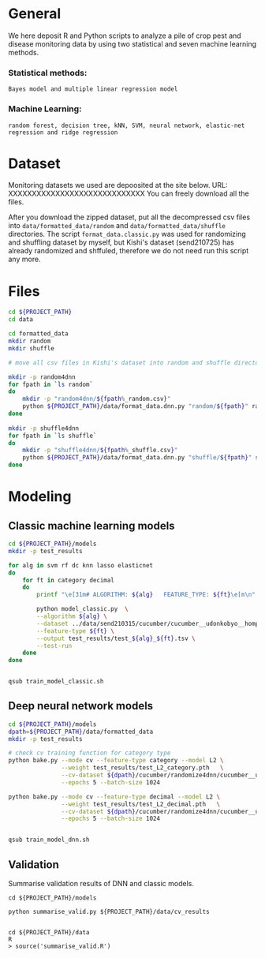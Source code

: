 # General

We here deposit R and Python scripts to analyze a pile of crop pest and disease monitoring data
by using two statistical and seven machine learning methods.

### Statistical methods:
    Bayes model and multiple linear regression model
### Machine Learning:
    random forest, decision tree, kNN, SVM, neural network, elastic-net regression and ridge regression

# Dataset

Monitoring datasets we used are depoosited at the site below.
URL: XXXXXXXXXXXXXXXXXXXXXXXXXXXXX
You can freely download all the files.

After you download the zipped dataset, put all the decompressed csv files into
`data/formatted_data/random` and `data/formatted_data/shuffle` directories.
The script `format_data.classic.py` was used for randomizing and shuffling dataset
by myself, but Kishi's dataset (send210725) has already randomized and shffuled,
therefore we do not need run this script any more.

# Files

```bash
cd ${PROJECT_PATH}
cd data

cd formatted_data
mkdir random
mkdir shuffle

# move all csv files in Kishi's dataset into random and shuffle directories

mkdir -p random4dnn
for fpath in `ls random`
do
    mkdir -p "random4dnn/${fpath%_random.csv}"
    python ${PROJECT_PATH}/data/format_data.dnn.py "random/${fpath}" random4dnn/${fpath%_random.csv}
done
    
mkdir -p shuffle4dnn
for fpath in `ls shuffle`
do
    mkdir -p "shuffle4dnn/${fpath%_shuffle.csv}"
    python ${PROJECT_PATH}/data/format_data.dnn.py "shuffle/${fpath}" shuffle4dnn/${fpath%_shuffle.csv}
done
```




# Modeling

## Classic machine learning models

```bash
cd ${PROJECT_PATH}/models
mkdir -p test_results

for alg in svm rf dc knn lasso elasticnet
do
    for ft in category decimal
    do
        printf "\e[31m# ALGORITHM: ${alg}   FEATURE_TYPE: ${ft}\e[m\n"

        python model_classic.py  \
        --algorithm ${alg} \
        --dataset ../data/send210315/cucumber/cucumber__udonkobyo__hompohasseimenseki.csv \
        --feature-type ${ft} \
        --output test_results/test_${alg}_${ft}.tsv \
        --test-run
    done
done


qsub train_model_classic.sh
```

## Deep neural network models

```bash
cd ${PROJECT_PATH}/models
dpath=${PROJECT_PATH}/data/formatted_data
mkdir -p test_results

# check cv training function for category type
python bake.py --mode cv --feature-type category --model L2 \
               --weight test_results/test_L2_category.pth   \
               --cv-dataset ${dpath}/cucumber/randomize4dnn/cucumber__udonkobyo__hompohatsubyoyoritsu \
               --epochs 5 --batch-size 1024

python bake.py --mode cv --feature-type decimal --model L2 \
               --weight test_results/test_L2_decimal.pth   \
               --cv-dataset ${dpath}/cucumber/randomize4dnn/cucumber__udonkobyo__hompohatsubyoyoritsu \
               --epochs 5 --batch-size 1024


qsub train_model_dnn.sh
```


## Validation

Summarise validation results of DNN and classic models.

```
cd ${PROJECT_PATH}/models

python summarise_valid.py ${PROJECT_PATH}/data/cv_results


cd ${PROJECT_PATH}/data
R
> source('summarise_valid.R')
```



